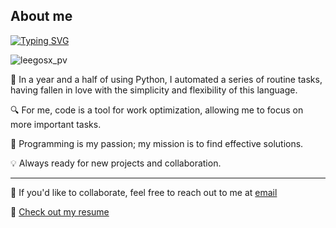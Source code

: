## About me

[![Typing SVG](https://readme-typing-svg.demolab.com?font=Fira+Code&pause=1000&width=435&lines=Python+Developer)](https://git.io/typing-svg)

<p align="left"> <img src="https://komarev.com/ghpvc/?username=leegosx&label=Profile%20views&color=0e75b6&style=plastic" alt="leegosx_pv" /> </p>

🐍 In a year and a half of using Python, I automated a series of routine tasks, having fallen in love with the simplicity and flexibility of this language.

🔍 For me, code is a tool for work optimization, allowing me to focus on more important tasks.

🚀 Programming is my passion; my mission is to find effective solutions.

💡 Always ready for new projects and collaboration.

---

💼 If you'd like to collaborate, feel free to reach out to me at [email](mailto:klimenko.dmitris@gmail.com)

📄 [Check out my resume](link_to_your_resume)
